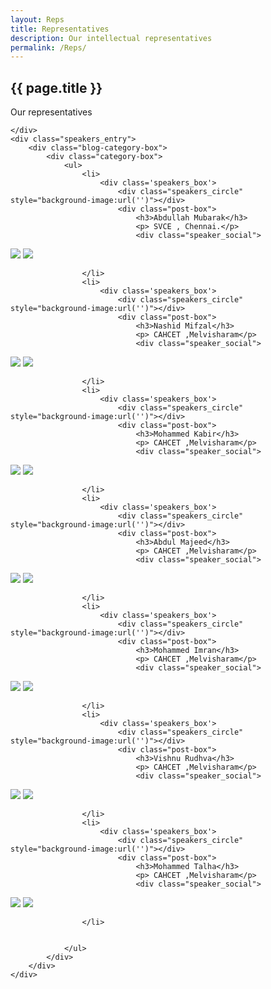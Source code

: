 ```yaml
---
layout: Reps
title: Representatives
description: Our intellectual representatives
permalink: /Reps/
---
```


<article class="post">
	<div class="post-header">
		<div id="particles-js"></div>
		<h1>{{ page.title }}</h1>
		<p class="page_description">Our representatives</p>
	
	</div>
	<div class="speakers_entry">
		<div class="blog-category-box">
			<div class="category-box">
				<ul>
					<li>
						<div class='speakers_box'>
							<div class="speakers_circle" style="background-image:url('')"></div>
							<div class="post-box">
								<h3>Abdullah Mubarak</h3>
								<p> SVCE , Chennai.</p>
								<div class="speaker_social">

<a href="https://github.com/" target="_blank"><img src="/images/icons/github.png"></a>
		<a href="https://www.linkedin.com/in/abdullah-mubarak-130949133/" target="_blank"><img src="/images/icons/linkedin.png"></a>
								</div>
							</div>
						</div>
					
						
					</li>
					<li>
						<div class='speakers_box'>
							<div class="speakers_circle" style="background-image:url('')"></div>
							<div class="post-box">
								<h3>Nashid Mifzal</h3>
								<p> CAHCET ,Melvisharam</p>
								<div class="speaker_social">

<a href="https://github.com/nmifzal" target="_blank"><img src="/images/icons/github.png"></a>
		<a href="https://www.linkedin.com/in//" target="_blank"><img src="/images/icons/linkedin.png"></a>
								</div>
							</div>
						</div>
					
						
					</li>
					<li>
						<div class='speakers_box'>
							<div class="speakers_circle" style="background-image:url('')"></div>
							<div class="post-box">
								<h3>Mohammed Kabir</h3>
								<p> CAHCET ,Melvisharam</p>
								<div class="speaker_social">

<a href="https://github.com/" target="_blank"><img src="/images/icons/github.png"></a>
		<a href="https://www.linkedin.com/in/mohammed-kabir-b2016916b/" target="_blank"><img src="/images/icons/linkedin.png"></a>
								</div>
							</div>
						</div>
					
						
					</li>
					<li>
						<div class='speakers_box'>
							<div class="speakers_circle" style="background-image:url('')"></div>
							<div class="post-box">
								<h3>Abdul Majeed</h3>
								<p> CAHCET ,Melvisharam</p>
								<div class="speaker_social">

<a href="https://github.com/MAJEEDKAM" target="_blank"><img src="/images/icons/github.png"></a>
		<a href="https://www.linkedin.com/in//" target="_blank"><img src="/images/icons/linkedin.png"></a>
								</div>
							</div>
						</div>
					
						
					</li>
					<li>
						<div class='speakers_box'>
							<div class="speakers_circle" style="background-image:url('')"></div>
							<div class="post-box">
								<h3>Mohammed Imran</h3>
								<p> CAHCET ,Melvisharam</p>
								<div class="speaker_social">

<a href="https://github.com/imranm12" target="_blank"><img src="/images/icons/github.png"></a>
		<a href="https://www.linkedin.com/in//" target="_blank"><img src="/images/icons/linkedin.png"></a>
								</div>
							</div>
						</div>
					
						
					</li>
					<li>
						<div class='speakers_box'>
							<div class="speakers_circle" style="background-image:url('')"></div>
							<div class="post-box">
								<h3>Vishnu Rudhva</h3>
								<p> CAHCET ,Melvisharam</p>
								<div class="speaker_social">

<a href="https://github.com/vishnurudhva01" target="_blank"><img src="/images/icons/github.png"></a>
		<a href="https://www.linkedin.com/in//" target="_blank"><img src="/images/icons/linkedin.png"></a>
								</div>
							</div>
						</div>
					
						
					</li>
					<li>
						<div class='speakers_box'>
							<div class="speakers_circle" style="background-image:url('')"></div>
							<div class="post-box">
								<h3>Mohammed Talha</h3>
								<p> CAHCET ,Melvisharam</p>
								<div class="speaker_social">

<a href="https://github.com/mohammedtalhas" target="_blank"><img src="/images/icons/github.png"></a>
		<a href="https://www.linkedin.com/in/mohammed-talha-9483a2171/" target="_blank"><img src="/images/icons/linkedin.png"></a>
								</div>
							</div>
						</div>
					
						
					</li>
					
		
				</ul>
			</div>
		</div>
	</div>
</article>
